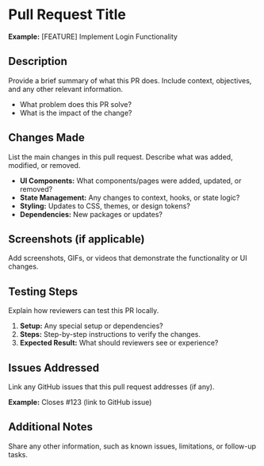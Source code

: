 # Pull Request Title

**Example:** [FEATURE] Implement Login Functionality

## Description

Provide a brief summary of what this PR does. Include context, objectives, and any other relevant information.

- What problem does this PR solve?
- What is the impact of the change?

## Changes Made

List the main changes in this pull request. Describe what was added, modified, or removed.

- **UI Components:** What components/pages were added, updated, or removed?
- **State Management:** Any changes to context, hooks, or state logic?
- **Styling:** Updates to CSS, themes, or design tokens?
- **Dependencies:** New packages or updates?

## Screenshots (if applicable)

Add screenshots, GIFs, or videos that demonstrate the functionality or UI changes.

## Testing Steps

Explain how reviewers can test this PR locally.

1. **Setup:** Any special setup or dependencies?
2. **Steps:** Step-by-step instructions to verify the changes.
3. **Expected Result:** What should reviewers see or experience?

## Issues Addressed

Link any GitHub issues that this pull request addresses (if any).

**Example:** Closes #123 (link to GitHub issue)

## Additional Notes

Share any other information, such as known issues, limitations, or follow-up tasks.
